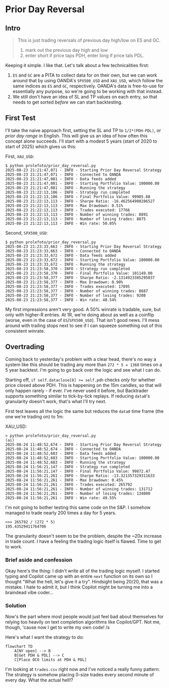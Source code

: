 # Prior Day Reversal

## Intro

> This is just trading reversals of previous day high/low on ES and GC.
>
> 1. mark out the previous day high and low
> 2. enter short if price taps PDH, enter long if price tals PDL.

Keeping it simple. I like that. Let's talk about a few technicalities first:

1. `ES` and `GC` are a PITA to collect data for on their own, but we can work around
   that by using OANDA's `SPX500_USD` and `XAU_USD`, which follow the same indices as
   `ES` and `GC`, respectively. OANDA's data is free-to-use for essentially any
   purpose, so we're going to be working with that instead.
2. We still don't have an idea of SL and TP values on each entry, so that needs
   to get sorted _before_ we can start backtesting.

## First Test

I'll take the naive approach first, setting the SL and TP to `1/2*(PDH-PDL)`, or
_prior day range_ in English. This will give us an idea of how often this concept
alone succeeds. I'll start with a modest 5 years (start of 2020 to start of 2025)
which gives us this:

First, `XAU_USD`:

```
$ python prolefoto/prior_day_reversal.py
2025-08-23 21:21:47,071 - INFO - Starting Prior Day Reversal Strategy
2025-08-23 21:21:47,071 - INFO - Connected to OANDA
2025-08-23 21:21:47,081 - INFO - Data feeds added
2025-08-23 21:21:47,081 - INFO - Starting Portfolio Value: 100000.00
2025-08-23 21:21:47,081 - INFO - Running the strategy
2025-08-23 21:22:13,106 - INFO - Strategy run completed
2025-08-23 21:22:13,106 - INFO - Final Portfolio Value: 99905.88
2025-08-23 21:22:13,113 - INFO - Sharpe Ratio: -16.462564900286527
2025-08-23 21:22:13,113 - INFO - Max Drawdown: 0.51%
2025-08-23 21:22:13,113 - INFO - Trades executed: 17766
2025-08-23 21:22:13,113 - INFO - Number of winning trades: 8891
2025-08-23 21:22:13,113 - INFO - Number of losing trades: 8875
2025-08-23 21:22:13,113 - INFO - Win rate: 50.05%
```

Second, `SPX500_USD`:

```
$ python prolefoto/prior_day_reversal.py
2025-08-23 21:23:33,663 - INFO - Starting Prior Day Reversal Strategy
2025-08-23 21:23:33,663 - INFO - Connected to OANDA
2025-08-23 21:23:33,672 - INFO - Data feeds added
2025-08-23 21:23:33,672 - INFO - Starting Portfolio Value: 100000.00
2025-08-23 21:23:33,672 - INFO - Running the strategy
2025-08-23 21:23:58,370 - INFO - Strategy run completed
2025-08-23 21:23:58,370 - INFO - Final Portfolio Value: 101149.00
2025-08-23 21:23:58,377 - INFO - Sharpe Ratio: -2.1314923385295037
2025-08-23 21:23:58,377 - INFO - Max Drawdown: 0.90%
2025-08-23 21:23:58,377 - INFO - Trades executed: 17895
2025-08-23 21:23:58,377 - INFO - Number of winning trades: 8687
2025-08-23 21:23:58,377 - INFO - Number of losing trades: 9208
2025-08-23 21:23:58,377 - INFO - Win rate: 48.54%
```

My first impressions aren't very good. A 50% winrate is tradable, sure, but only
with higher-R entries. At 1R, we're doing about as well as a coinflip (worse,
even in the case of `ES`/`SPX500_USD`). That isn't good news. I'll mess around with
trailing stops next to see if I can squeeze something out of this consistent
winrate.

## Overtrading

Coming back to yesterday's problem with a clear head, there's no way a system
like this should be trading any more than `272 * 5 = 1360` times on a 5 year
backtest. I'm going to go back over the logic and see what I can do.

Starting off, `if self.dataclose[0] >= self.pdh` checks _only_ for whether price
closed above PDH. This is happening on the 15m candles, so that will only happen
rarely - if ever. I've never used it before, but Backtrader supports something
similar to tick-by-tick replays. If reducing `data0`'s granularity doesn't work,
that's what I'll try next.

First test leaves all the logic the same but reduces the `data0` time frame (the
one we're trading on) to 1m:

XAU_USD:

```
> python prolefoto/prior_day_reversal.py                                                                                                                                                                                        (ai)
2025-08-24 11:48:52,674 - INFO - Starting Prior Day Reversal Strategy
2025-08-24 11:48:52,674 - INFO - Connected to OANDA
2025-08-24 11:48:52,683 - INFO - Data feeds added
2025-08-24 11:48:52,683 - INFO - Starting Portfolio Value: 100000.00
2025-08-24 11:48:52,683 - INFO - Running the strategy
2025-08-24 11:56:21,147 - INFO - Strategy run completed
2025-08-24 11:56:21,147 - INFO - Final Portfolio Value: 99872.47
2025-08-24 11:56:21,261 - INFO - Sharpe Ratio: -13.321357329311633
2025-08-24 11:56:21,261 - INFO - Max Drawdown: 0.45%
2025-08-24 11:56:21,261 - INFO - Trades executed: 265792
2025-08-24 11:56:21,261 - INFO - Number of winning trades: 131712
2025-08-24 11:56:21,261 - INFO - Number of losing trades: 134080
2025-08-24 11:56:21,261 - INFO - Win rate: 49.55%
```

I'm not going to bother testing this same code on the S&P. I somehow managed to
trade nearly 200 times a day for 5 years.

```
>>> 265792 / (272 * 5)
195.43529411764706
```

The granularity doesn't seem to be the problem, despite the ~20x increase in
trade count. I have a feeling the trading logic itself is flawed. Time to get to
work.

### Brief aside and confession

Okay here's the thing: I didn't write all of the trading logic myself. I started
typing and Copilot came up with an entire `next` function on its own so I
thought "What the hell, let's give it a try". Hindsight being 20/20, that was a
mistake. I hate to admit it, but I think Copilot might be turning me into a
braindead vibe coder...

### Solution

Now's the part where most people would just feel bad about themselves for
relying too heavily on text completion algorithms like Copilot/GPT. Not me,
though, 'cause now I get to write my own code! /s

Here's what I want the strategy to do:

```mermaid
flowchart TD
    A[NY open] --> B
    B[Get PDH & PDL] --> C
    C[Place OCO limits at PDH & PDL]
```

I'm looking at `trades.csv` right now and I've noticed a really funny pattern: The
strategy is somehow placing 0-size trades every second minute of every day. What
the actual hell!?
